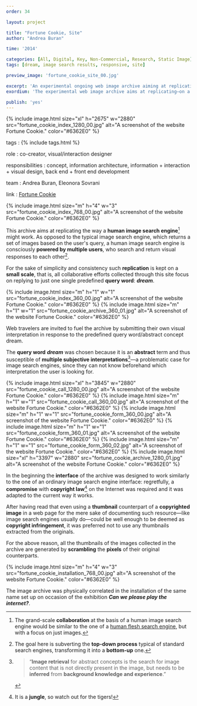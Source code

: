 ```yaml
---
order: 34

layout: project

title: "Fortune Cookie, Site"
author: "Andrea Buran"

time: '2014'

categories: [All, Digital, Key, Non-Commercial, Research, Static Image]
tags: [dream, image search results, responsive, site]

preview_image: 'fortune_cookie_site_00.jpg'

excerpt: 'An experimental ongoing web image archive aiming at replicating the way a human image search engine might work.'
exordium: 'The experimental web image archive aims at replicating—on a small scale—the way a human image search engine might work.'

publish: 'yes'
---
```


<div class="figures">
    {% include image.html 
        size="xl" 
        h="2675" w="2880" 
        src="fortune_cookie_index_1280_00.jpg" 
        alt="A screenshot of the website Fortune Cookie." 
        color="#6362E0" 
    %}
</div>

tags
: {% include tags.html %}

role
: co-creator, visual/interaction designer

responsibilities
: concept, information architecture, information + interaction + visual design, back end + front end development

team
: Andrea Buran, Eleonora Sovrani

link
: [Fortune Cookie](http://whatsthewaythecookiecrumbles.org/ "Fortune Cookie site")

<div class="figures">
    {% include image.html 
        size="m" 
        h="4" w="3" 
        src="fortune_cookie_index_768_00.jpg" 
        alt="A screenshot of the website Fortune Cookie." 
        color="#6362E0" 
    %}
</div>

This archive aims at replicating the way a **human image search engine**[^flesh] might work. As opposed to the typical image search engine, which returns a set of images based on the user's query, a human image search engine is consciously **powered by multiple users**, who search and return visual responses to each other[^process].

For the sake of simplicity and consistency such **replication** is kept on a **small scale**, that is, all collaborative efforts collected through this site focus on replying to just one single predefined **query word**: ***dream***.

<div class="figures">
    {% include image.html 
        size="m" 
        h="1" w="1" 
        src="fortune_cookie_index_360_00.jpg" 
        alt="A screenshot of the website Fortune Cookie." 
        color="#6362E0" 
    %}
    {% include image.html 
        size="m" 
        h="1" w="1" 
        src="fortune_cookie_archive_360_01.jpg" 
        alt="A screenshot of the website Fortune Cookie." 
        color="#6362E0" 
    %}
</div>

Web travelers are invited to fuel the archive by submitting their own visual interpretation in response to the predefined query word/abstract concept dream.

The **query word** ***dream*** was chosen because it is an **abstract** term and thus susceptible of **multiple subjective interpretations**[^retrieval]—a problematic case for image search engines, since they can not know beforehand which interpretation the user is looking for.

<div class="figures">
    {% include image.html 
        size="xl" 
        h="3845" w="2880" 
        src="fortune_cookie_call_1280_00.jpg" 
        alt="A screenshot of the website Fortune Cookie." 
        color="#6362E0" 
    %}
    {% include image.html 
        size="m" 
        h="1" w="1" 
        src="fortune_cookie_call_360_00.jpg" 
        alt="A screenshot of the website Fortune Cookie." 
        color="#6362E0" 
    %}
    {% include image.html 
        size="m" 
        h="1" w="1" 
        src="fortune_cookie_form_360_00.jpg" 
        alt="A screenshot of the website Fortune Cookie." 
        color="#6362E0" 
    %}
    {% include image.html 
        size="m" 
        h="1" w="1" 
        src="fortune_cookie_form_360_01.jpg" 
        alt="A screenshot of the website Fortune Cookie." 
        color="#6362E0" 
    %}
    {% include image.html 
        size="m" 
        h="1" w="1" 
        src="fortune_cookie_form_360_02.jpg" 
        alt="A screenshot of the website Fortune Cookie." 
        color="#6362E0" 
    %}
    {% include image.html 
        size="xl" 
        h="3397" w="2880" 
        src="fortune_cookie_archive_1280_01.jpg" 
        alt="A screenshot of the website Fortune Cookie." 
        color="#6362E0" 
    %}
</div>

In the beginning the **interface** of the archive was designed to work similarly to the one of an ordinary image search engine interface: regretfully, a **compromise** with **copyright law**[^laws] on the Internet was required and it was adapted to the current way it works.

After having read that even using a **thumbnail** counterpart of a **copyrighted image** in a web page for the mere sake of documenting such resource—like image search engines usually do—could be well enough to be deemed as **copyright infringement**, it was preferred not to use any thumbnails extracted from the originals.

For the above reason, all the thumbnails of the images collected in the archive are generated by **scrambling** the **pixels** of their original counterparts.

<div class="figures">
    {% include image.html 
        size="m" 
        h="4" w="3" 
        src="fortune_cookie_installation_768_00.jpg" 
        alt="A screenshot of the website Fortune Cookie." 
        color="#6362E0" 
    %}
</div>

The image archive was physically correlated in the installation of the same name set up on occasion of the exhibition ***Can we please play the internet?***.

[^flesh]: The grand-scale **collaboration** at the basis of a human image search engine would be similar to the one of a [human flesh search engine](http://en.wikipedia.org/wiki/Human_flesh_search_engine "Human flesh search engine on Wikipedia"), but with a focus on just images.

[^process]: The goal here is subverting the **top-down process** typical of standard search engines, transforming it into a **bottom-up** one.

[^retrieval]: > “**Image retrieval** for abstract concepts is the search for image content that is not directly present in the image, but needs to be **inferred** from **background knowledge and experience**.”

[^laws]: It is a **jungle**, so watch out for the tigers!